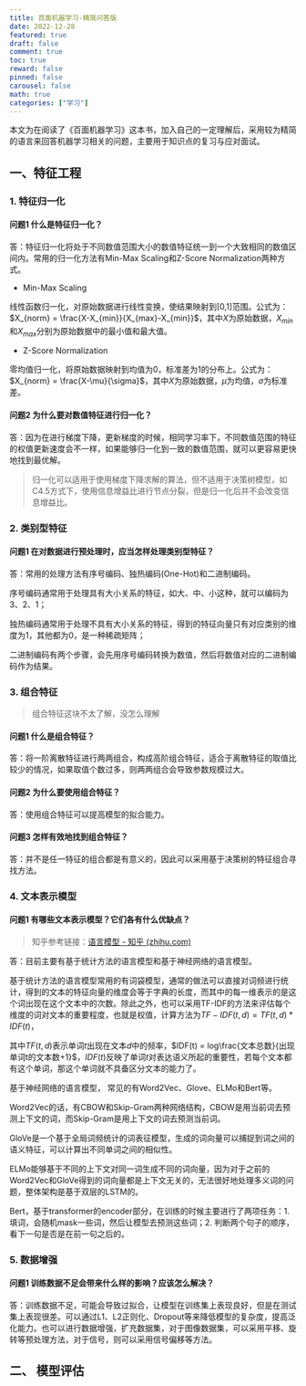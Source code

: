 ```yaml
---
title: 百面机器学习-精简问答版
date: 2022-12-28
featured: true
draft: false
comment: true
toc: true
reward: false
pinned: false
carousel: false
math: true
categories: ["学习"]
---
```


本文为在阅读了《百面机器学习》这本书，加入自己的一定理解后，采用较为精简的语言来回答机器学习相关的问题，主要用于知识点的复习与应对面试。

<!--more-->

## 一、特征工程

### 1. 特征归一化

#### 问题1 什么是特征归一化？

答：特征归一化将处于不同数值范围大小的数值特征统一到一个大致相同的数值区间内。常用的归一化方法有Min-Max Scaling和Z-Score Normalization两种方式。

- Min-Max Scaling

线性函数归一化，对原始数据进行线性变换，使结果映射到[0,1]范围。公式为：$X_{norm} = \frac{X-X_{min}}{X_{max}-X_{min}}$，其中$X$为原始数据，$X_{min}$和$X_{max}$分别为原始数据中的最小值和最大值。

- Z-Score Normalization

零均值归一化，将原始数据映射到均值为0，标准差为1的分布上。公式为：$X_{norm} = \frac{X-\mu}{\sigma}$，其中$X$为原始数据，$\mu$为均值，$\sigma$为标准差。

#### 问题2 为什么要对数值特征进行归一化？

答：因为在进行梯度下降，更新梯度的时候，相同学习率下，不同数值范围的特征的权值更新速度会不一样，如果能够归一化到一致的数值范围，就可以更容易更快地找到最优解。

> 归一化可以适用于使用梯度下降求解的算法，但不适用于决策树模型，如C4.5方式下，使用信息增益比进行节点分裂，但是归一化后并不会改变信息增益比。

### 2. 类别型特征

#### 问题1 在对数据进行预处理时，应当怎样处理类别型特征？

答：常用的处理方法有序号编码、独热编码(One-Hot)和二进制编码。

序号编码通常用于处理具有大小关系的特征，如大、中、小这种，就可以编码为3、2、1；

独热编码通常用于处理不具有大小关系的特征，得到的特征向量只有对应类别的维度为1，其他都为0，是一种稀疏矩阵；

二进制编码有两个步骤，会先用序号编码转换为数值，然后将数值对应的二进制编码作为结果。

### 3. 组合特征

> 组合特征这块不太了解，没怎么理解

#### 问题1 什么是组合特征？

答：将一阶离散特征进行两两组合，构成高阶组合特征，适合于离散特征的取值比较少的情况，如果取值个数过多，则两两组合会导致参数规模过大。

#### 问题2 为什么要使用组合特征？

答：使用组合特征可以提高模型的拟合能力。

#### 问题3 怎样有效地找到组合特征？

答：并不是任一特征的组合都是有意义的，因此可以采用基于决策树的特征组合寻找方法。

### 4. 文本表示模型

#### 问题1 有哪些文本表示模型？它们各有什么优缺点？

> 知乎参考链接：[语言模型 - 知乎 (zhihu.com)](https://zhuanlan.zhihu.com/p/90741508)

答：目前主要有基于统计方法的语言模型和基于神经网络的语言模型。

基于统计方法的语言模型常用的有词袋模型，通常的做法可以直接对词频进行统计，得到的文本的特征向量的维度会等于字典的长度，而其中的每一维表示的是这个词出现在这个文本中的次数。除此之外，也可以采用TF-IDF的方法来评估每个维度的词对文本的重要程度，也就是权值，计算方法为$TF-IDF(t,d) = TF(t,d)*IDF(t)$，

其中$TF(t,d)$表示单词$t$出现在文本$d$中的频率，$IDF(t) = log\frac{文本总数}{出现单词t的文本数+1}$，$IDF(t)$反映了单词$t$对表达语义所起的重要性，若每个文本都有这个单词，那这个单词就不具备区分文本的能力了。

基于神经网络的语言模型， 常见的有Word2Vec、Glove、ELMo和Bert等。

Word2Vec的话，有CBOW和Skip-Gram两种网络结构，CBOW是用当前词去预测上下文的词，而Skip-Gram是用上下文的词去预测当前词。

GloVe是一个基于全局词频统计的词表征模型，生成的词向量可以捕捉到词之间的语义特征，可以计算出不同单词之间的相似性。

ELMo能够基于不同的上下文对同一词生成不同的词向量，因为对于之前的Word2Vec和GloVe得到的词向量都是上下文无关的，无法很好地处理多义词的问题，整体架构是基于双层的LSTM的。

Bert，基于transformer的encoder部分，在训练的时候主要进行了两项任务：1. 填词，会随机mask一些词，然后让模型去预测这些词；2. 判断两个句子的顺序，看下一句是否是在前一句之后的。

### 5. 数据增强

#### 问题1 训练数据不足会带来什么样的影响？应该怎么解决？

答：训练数据不足，可能会导致过拟合，让模型在训练集上表现良好，但是在测试集上表现很差。可以通过L1、L2正则化、Dropout等来降低模型的复杂度，提高泛化能力。也可以进行数据增强，扩充数据集，对于图像数据集，可以采用平移、旋转等预处理方法，对于信号，则可以采用信号偏移等方法。

## 二、 模型评估



